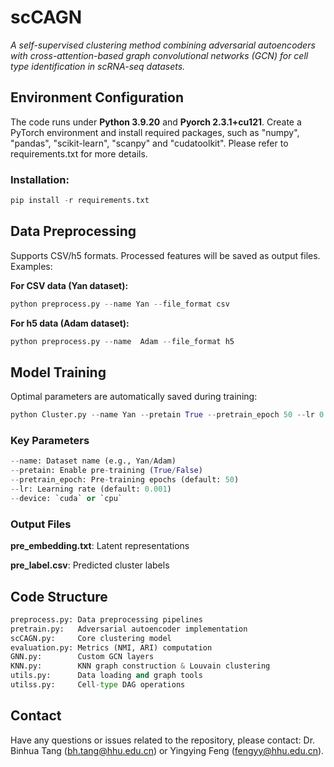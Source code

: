 # scCAGN
*A self-supervised clustering method combining adversarial autoencoders with cross-attention-based graph convolutional networks (GCN) for cell type identification in scRNA-seq datasets.*

## Environment Configuration
The code runs under **Python 3.9.20** and **Pyorch 2.3.1+cu121**. Create a PyTorch environment and install required packages, such as "numpy", "pandas", "scikit-learn", "scanpy" and "cudatoolkit".
Please refer to requirements.txt for more details.

### Installation:
```python
pip install -r requirements.txt
```

## Data Preprocessing
Supports CSV/h5 formats. Processed features will be saved as output files. Examples:

**For CSV data (Yan dataset):**
```python
python preprocess.py --name Yan --file_format csv
```
**For h5 data (Adam dataset):**
```python
python preprocess.py --name  Adam --file_format h5
```

## Model Training

Optimal parameters are automatically saved during training:

```python
python Cluster.py --name Yan --pretain True --pretrain_epoch 50 --lr 0.001 --device cuda 
```

### Key Parameters
```python
--name: Dataset name (e.g., Yan/Adam)
--pretain: Enable pre-training (True/False)
--pretrain_epoch: Pre-training epochs (default: 50)
--lr: Learning rate (default: 0.001)
--device: `cuda` or `cpu`
```

### Output Files
**pre_embedding.txt**: Latent representations

**pre_label.csv**: Predicted cluster labels

## Code Structure

```python
preprocess.py: Data preprocessing pipelines
pretrain.py:   Adversarial autoencoder implementation
scCAGN.py:     Core clustering model
evaluation.py: Metrics (NMI, ARI) computation
GNN.py:        Custom GCN layers
KNN.py:        KNN graph construction & Louvain clustering
utils.py:      Data loading and graph tools
utilss.py:     Cell-type DAG operations
```

## Contact
Have any questions or issues related to the repository, please contact: Dr. Binhua Tang (bh.tang@hhu.edu.cn) or Yingying Feng (fengyy@hhu.edu.cn).

